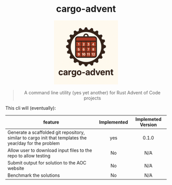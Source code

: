 <div style="text-align: center;">

# cargo-advent

<img width="200" src="./resources/cargo-advent.png" alt="logo for cargo-advent project with rust cog with calendar image inside it">

> A command line utility (yes yet another) for Rust Advent of Code projects

</div>

This cli will (eventually):

| feature                                                                                                 | Implemented | Implemeted Version |
|---------------------------------------------------------------------------------------------------------|:-----------:|:------------------:|
| Generate a scaffolded git repository, similar to cargo init that templates the year/day for the problem |     yes     |       0.1.0        |
| Allow user to download input files to the repo to allow testing                                         |     No      |        N/A         |
| Submit output for solution to the AOC website                                                           |     No      |        N/A         |
| Benchmark the solutions                                                                                 |     No      |        N/A         |